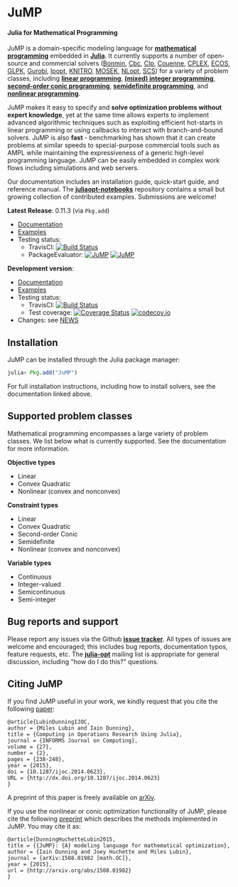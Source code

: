JuMP
====
#### Julia for Mathematical Programming

JuMP is a domain-specific modeling language for **[mathematical programming]**
embedded in **[Julia]**. It currently supports a number of open-source and
commercial solvers ([Bonmin], [Cbc], [Clp], [Couenne], [CPLEX], [ECOS], [GLPK],
[Gurobi], [Ipopt], [KNITRO], [MOSEK], [NLopt], [SCS]) for a variety of problem classes, including
**[linear programming]**, **[(mixed) integer programming]**,
**[second-order conic programming]**, **[semidefinite programming]**, and **[nonlinear programming]**.

[mathematical programming]: http://en.wikipedia.org/wiki/Mathematical_optimization
[Julia]: http://julialang.org/
[Bonmin]: https://projects.coin-or.org/Bonmin
[Couenne]: https://projects.coin-or.org/Couenne
[Clp]: https://projects.coin-or.org/Clp
[Cbc]: https://projects.coin-or.org/Cbc
[ECOS]: https://github.com/ifa-ethz/ecos
[GLPK]: http://www.gnu.org/software/glpk/
[Gurobi]: http://www.gurobi.com/
[MOSEK]: http://mosek.com/
[CPLEX]: http://www-01.ibm.com/software/commerce/optimization/cplex-optimizer/
[Ipopt]: https://projects.coin-or.org/Ipopt
[KNITRO]: http://www.ziena.com/knitro.htm
[NLopt]: http://ab-initio.mit.edu/wiki/index.php/NLopt
[SCS]: https://github.com/cvxgrp/scs
[linear programming]: http://en.wikipedia.org/wiki/Linear_programming
[(mixed) integer programming]: http://en.wikipedia.org/wiki/Integer_programming
[second-order conic programming]: http://en.wikipedia.org/wiki/Second-order_cone_programming
[semidefinite programming]: https://en.wikipedia.org/wiki/Semidefinite_programming
[nonlinear programming]: http://en.wikipedia.org/wiki/Nonlinear_programming

JuMP makes it easy to specify and **solve optimization problems without expert knowledge**, yet at the same time allows experts to implement advanced algorithmic techniques such as exploiting efficient hot-starts in linear programming or using callbacks to interact with branch-and-bound solvers. JuMP is also **fast** - benchmarking has shown that it can create problems at similar speeds to special-purpose commercial tools such as AMPL while maintaining the expressiveness of a generic high-level programming language. JuMP can be easily embedded in complex work flows including simulations and web servers.

Our documentation includes an installation guide, quick-start guide, and reference manual. The **[juliaopt-notebooks]** repository contains a small but growing collection of contributed examples. Submissions are welcome!

[juliaopt-notebooks]: https://github.com/JuliaOpt/juliaopt-notebooks

**Latest Release**: 0.11.3 (via ``Pkg.add``)
  * [Documentation](https://jump.readthedocs.org/en/latest)
  * [Examples](https://github.com/JuliaOpt/JuMP.jl/tree/release-0.11/examples)
  * Testing status:
    * TravisCI: [![Build Status](https://travis-ci.org/JuliaOpt/JuMP.jl.svg?branch=release-0.10)](https://travis-ci.org/JuliaOpt/JuMP.jl)
    * PackageEvaluator:
      [![JuMP](http://pkg.julialang.org/badges/JuMP_0.3.svg)](http://pkg.julialang.org/?pkg=JuMP&ver=0.3)
      [![JuMP](http://pkg.julialang.org/badges/JuMP_0.4.svg)](http://pkg.julialang.org/?pkg=JuMP&ver=0.4)


**Development version**:
  * [Documentation](https://jump.readthedocs.org/en/latest)
  * [Examples](https://github.com/JuliaOpt/JuMP.jl/tree/master/examples)
  * Testing status:
    * TravisCI: [![Build Status](https://travis-ci.org/JuliaOpt/JuMP.jl.svg?branch=master)](https://travis-ci.org/JuliaOpt/JuMP.jl)
    * Test coverage:
      [![Coverage Status](https://coveralls.io/repos/JuliaOpt/JuMP.jl/badge.svg?branch=master)](https://coveralls.io/r/JuliaOpt/JuMP.jl?branch=master)
      [![codecov.io](http://codecov.io/github/JuliaOpt/JuMP.jl/coverage.svg?branch=master)](http://codecov.io/github/JuliaOpt/JuMP.jl?branch=master)
  * Changes: see [NEWS](https://github.com/JuliaOpt/JuMP.jl/tree/master/NEWS.md)


## Installation

JuMP can be installed through the Julia package manager:

```julia
julia> Pkg.add("JuMP")
```

For full installation instructions, including how to install solvers, see the documentation linked above.


## Supported problem classes

Mathematical programming encompasses a large variety of problem classes.
We list below what is currently supported. See the documentation for more information.

**Objective types**

* Linear
* Convex Quadratic
* Nonlinear (convex and nonconvex)

**Constraint types**

* Linear
* Convex Quadratic
* Second-order Conic
* Semidefinite
* Nonlinear (convex and nonconvex)

**Variable types**

* Continuous
* Integer-valued
* Semicontinuous
* Semi-integer


## Bug reports and support

Please report any issues via the Github **[issue tracker]**. All types of issues are welcome and encouraged; this includes bug reports, documentation typos, feature requests, etc. The **[julia-opt]** mailing list is appropriate for general discussion, including "how do I do this?" questions.

[issue tracker]: https://github.com/JuliaOpt/JuMP.jl/issues
[julia-opt]: https://groups.google.com/forum/#!forum/julia-opt


## Citing JuMP

If you find JuMP useful in your work, we kindly request that you cite the following [paper](http://dx.doi.org/10.1287/ijoc.2014.0623):

    @article{LubinDunningIJOC,
    author = {Miles Lubin and Iain Dunning},
    title = {Computing in Operations Research Using Julia},
    journal = {INFORMS Journal on Computing},
    volume = {27},
    number = {2},
    pages = {238-248},
    year = {2015},
    doi = {10.1287/ijoc.2014.0623},
    URL = {http://dx.doi.org/10.1287/ijoc.2014.0623}
    }

A preprint of this paper is freely available on [arXiv](http://arxiv.org/abs/1312.1431).

If you use the nonlinear or conic optimization functionality of JuMP, please cite the following [preprint](http://arxiv.org/abs/1508.01982) which describes the methods implemented in JuMP. You may cite it as:

    @article{DunningHuchetteLubin2015,
    title = {{JuMP}: {A} modeling language for mathematical optimization},
    author = {Iain Dunning and Joey Huchette and Miles Lubin},
    journal = {arXiv:1508.01982 [math.OC]},
    year = {2015},
    url = {http://arxiv.org/abs/1508.01982}
    }
